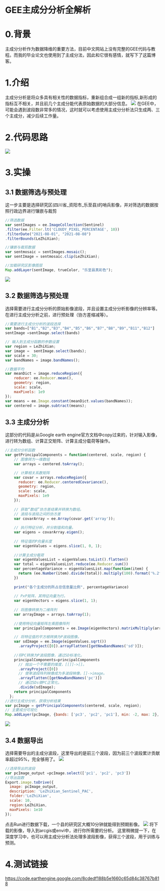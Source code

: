 # GEE主成分分析全解析
# 0.背景
主成分分析作为数据降维的重要方法，目前中文网站上没有完整的GEE代码与教程。而我的毕业论文也使用到了主成分法，因此和它很有感情，就写下了这篇博客。

# 1.介绍
主成分分析是将众多具有相关性的数据指标，重新组合成一组新的指标,新形成的指标互不相关，并且前几个主成分能代表原始数据的大部分信息。
![](https://gitee.com/kitmyfaceplease/image_upload/raw/master/image/20211010042813.png)
在GEE中，可能会遇到波段数非常多的情况，这时就可以考虑使用主成分分析法只生成两、三个主成分，减少后续工作量。

# 2.代码思路
![](https://gitee.com/kitmyfaceplease/image_upload/raw/master/image/20211010033224.png)

# 3.实操
## 3.1 数据筛选与预处理
这一步主要是选择研究区(四川省_资阳市_乐至县)的哨兵影像，并对筛选的数据按照行政边界进行镶嵌与裁剪
```javascript
//筛选数据
var sentImages = ee.ImageCollection(Sentinel)
.filter(ee.Filter.lt('CLOUDY_PIXEL_PERCENTAGE', 10))
.filterDate("2021-08-01", "2021-08-08")
.filterBounds(LeZhiXian);

//镶嵌与裁剪数据
var sentmosaic = sentImages.mosaic();
var sentImage = sentmosaic.clip(LeZhiXian);

//加载研究区影像图层
Map.addLayer(sentImage, trueColor, "乐至县真彩色");
```
![](https://gitee.com/kitmyfaceplease/image_upload/raw/master/image/20211010034245.png)

## 3.2 数据筛选与预处理
选择需要进行主成分分析的原始影像波段，并且设置主成分分析影像的分辨率等。在进行主成分分析之前，进行预处理（协方差缩减等）。
```javascript
//需要进行主成分分析的波段选择
var bands=["B1","B2","B3","B4","B5","B6","B7","B8","B9","B11","B12"]
sentImage =sentImage.select(bands)

// 输入到主成分函数的参数设置
var region = LeZhiXian;
var image =  sentImage.select(bands);
var scale = 30;
var bandNames = image.bandNames();

//数据平均
var meanDict = image.reduceRegion({
    reducer: ee.Reducer.mean(),
    geometry: region,
    scale: scale,
    maxPixels: 1e9
});
var means = ee.Image.constant(meanDict.values(bandNames));
var centered = image.subtract(means);
```
## 3.3 主成分分析
这部分的代码是从Google earth engine官方文档中copy过来的，针对输入影像，进行转为数组、计算正交矩阵、计算主成分载荷等操作。
```javascript
//主成分分析函数
var getPrincipalComponents = function(centered, scale, region) {
    // 图像转为一维数组
    var arrays = centered.toArray();

    // 计算相关系数矩阵
    var covar = arrays.reduceRegion({
      reducer: ee.Reducer.centeredCovariance(),
      geometry: region,
      scale: scale,
      maxPixels: 1e9
    });
  
    // 获取“数组”协方差结果并转换为数组。
    // 波段与波段之间的协方差
    var covarArray = ee.Array(covar.get('array'));
  
    // 执行特征分析，并分割值和向量。
    var eigens = covarArray.eigen();
  
    // 特征值的P向量长度
    var eigenValues = eigens.slice(1, 0, 1);
    
    //计算主成分载荷
    var eigenValuesList = eigenValues.toList().flatten()
    var total = eigenValuesList.reduce(ee.Reducer.sum())
    var percentageVariance = eigenValuesList.map(function(item) {
      return (ee.Number(item).divide(total)).multiply(100).format('%.2f')
    })
    
    print("各个主成分的所占总信息量比例", percentageVariance)  
      
    // PxP矩阵，其特征向量为行。
    var eigenVectors = eigens.slice(1, 1);
    
    // 将图像转换为二维阵列
    var arrayImage = arrays.toArray(1);
    
    //使用特征向量矩阵左乘图像阵列
    var principalComponents = ee.Image(eigenVectors).matrixMultiply(arrayImage);

    // 将特征值的平方根转换为P波段图像。
    var sdImage = ee.Image(eigenValues.sqrt())
      .arrayProject([0]).arrayFlatten([getNewBandNames('sd')]);
      
    //将PC转换为P波段图像，通过SD标准化。
    principalComponents=principalComponents
      // 抛出一个不需要的维度，[[]]->[]。
      .arrayProject([0])
      // 使单波段阵列映像成为多波段映像，[]->image。
      .arrayFlatten([getNewBandNames('pc')])
      // 通过SDs使PC正常化。
      .divide(sdImage);
    return principalComponents
  };
//进行主成分分析，获得分析结果
var pcImage = getPrincipalComponents(centered, scale, region);
// 主要成分可视化
Map.addLayer(pcImage, {bands: ['pc3', 'pc2', 'pc1'], min: -2, max: 2}, 'Sentinel 2 - PCA');
```
![](https://gitee.com/kitmyfaceplease/image_upload/raw/master/image/20211010035733.png)
## 3.4 数据导出
选择需要导出的主成分波段，这里导出的是前三个波段，因为前三个波段累计贡献率超过95%，完全够用了。
![](https://gitee.com/kitmyfaceplease/image_upload/raw/master/image/20211010035934.png)
```javascript
//选择导出的波段
var pcImage_output =pcImage.select(['pc1', 'pc2', 'pc3'])
//导出函数
Export.image.toDrive({
  image: pcImage_output,
  description: 'LeZhiXian_Sentinel_PAC',
  folder:'LeZhiXian',
  scale: 10,
  region:LeZhiXian,
  maxPixels: 1e10
});
```
点击Run进行数据下载，一个县的研究区大概10分钟就能得到预期影像。
![](https://gitee.com/kitmyfaceplease/image_upload/raw/master/image/20211010040130.png)
将下载的影像，导入到arcgis或envi中，进行你所需要的分析。
这里稍微提一下，在深度学习中，也可以用主成分分析法处理多波段影像，获得三个波段，用于训练与预测。

# 4.测试链接
https://code.earthengine.google.com/8cdedf188b5e1660c65d84c38767b818